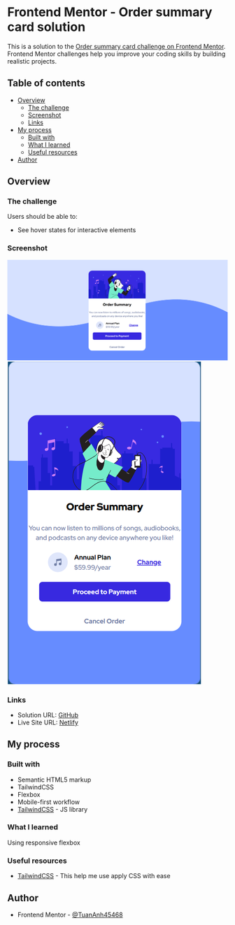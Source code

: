 # Frontend Mentor - Order summary card solution

This is a solution to the [Order summary card challenge on Frontend Mentor](https://www.frontendmentor.io/challenges/order-summary-component-QlPmajDUj). Frontend Mentor challenges help you improve your coding skills by building realistic projects. 

## Table of contents

- [Overview](#overview)
  - [The challenge](#the-challenge)
  - [Screenshot](#screenshot)
  - [Links](#links)
- [My process](#my-process)
  - [Built with](#built-with)
  - [What I learned](#what-i-learned)
  - [Useful resources](#useful-resources)
- [Author](#author)


## Overview

### The challenge

Users should be able to:

- See hover states for interactive elements

### Screenshot

![Desktop view](./screenshots/desktopScreenshot.png)
![Mobile view](./screenshots/mobileScreenshot.png)
### Links

- Solution URL: [GitHub](https://github.com/TuanAnh45468/OrderSummaryComponent)
- Live Site URL: [Netlify](https://tuananhordersummary.netlify.app/)

## My process

### Built with

- Semantic HTML5 markup
- TailwindCSS
- Flexbox
- Mobile-first workflow
- [TailwindCSS](https://tailwindcss.com) - JS library


### What I learned

Using responsive flexbox

### Useful resources

- [TailwindCSS](https://tailwindcss.com) - This help me use apply CSS with ease

## Author

- Frontend Mentor - [@TuanAnh45468](https://www.frontendmentor.io/profile/TuanAnh45468)
